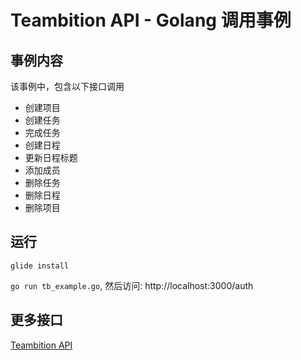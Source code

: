 Teambition API - Golang 调用事例
================================

## 事例内容

该事例中，包含以下接口调用
- 创建项目
- 创建任务
- 完成任务
- 创建日程
- 更新日程标题
- 添加成员
- 删除任务
- 删除日程
- 删除项目

## 运行

`glide install`

`go run tb_example.go`, 然后访问: http://localhost:3000/auth

## 更多接口

[Teambition API](https://docs.teambition.com)
